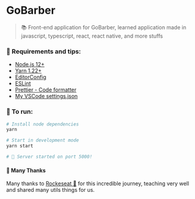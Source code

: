 # GoBarber

> 📚 Front-end application for GoBarber, learned application made in javascript, typescript, react, react native, and more stuffs

### 📌 Requirements and tips:

- [Node.js 12+](https://nodejs.org/en/)
- [Yarn 1.22+](https://yarnpkg.com/)
- [EditorConfig](https://marketplace.visualstudio.com/items?itemName=EditorConfig.EditorConfig)
- [ESLint](https://marketplace.visualstudio.com/items?itemName=dbaeumer.vscode-eslint)
- [Prettier - Code formatter](https://marketplace.visualstudio.com/items?itemName=esbenp.prettier-vscod)
- [My VSCode settings.json](https://gist.github.com/rafaelpivatto/b4d77ca681941d68ceed6f1c7ca12c3f)


### 🚀 To run:

```bash
# Install node dependencies
yarn

# Start in development mode
yarn start

# 🚀 Server started on port 5000!
```

#### 🎉 Many Thanks

Many thanks to [Rockeseat 🚀](https://rocketseat.com.br/) for this incredible journey, teaching very well and shared many utils things for us.
